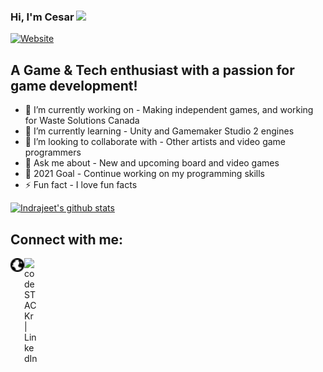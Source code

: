 ### Hi, I'm Cesar <img src="https://media.giphy.com/media/hvRJCLFzcasrR4ia7z/giphy.gif" width="25px">
[![Website](https://img.shields.io/badge/Founder%20%40%20JUSTGameStudios.net-Developer-blueviolet?style=flat-square)](https://JUSTGameStudios.net)
## A Game & Tech enthusiast with a passion for game development!
- 🔭 I’m currently working on - Making independent games, and working for Waste Solutions Canada
- 🌱 I’m currently learning - Unity and Gamemaker Studio 2 engines
- 👯 I’m looking to collaborate with - Other artists and video game programmers
- 💬 Ask me about - New and upcoming board and video games
- 🥅 2021 Goal - Continue working on my programming skills
- ⚡ Fun fact - I love fun facts
<!-- Also feel free to update second URL to any URL -->
[![Indrajeet's github stats](https://github-readme-stats.vercel.app/api?username=JUSTGameStudios&count_private=true&include_all_commits=true&theme=radical)](https://JUSTGameStudios.net)
## Connect with me:
[<img align="left" alt="codeSTACKr.com" width="22px" src="https://raw.githubusercontent.com/iconic/open-iconic/master/svg/globe.svg" />][website]
<!-- [<img align="left" alt="codeSTACKr | Twitter" width="22px" src="https://cdn.jsdelivr.net/npm/simple-icons@v3/icons/twitter.svg" />][twitter] -->
[<img align="left" alt="codeSTACKr | LinkedIn" width="22px" src="https://cdn.jsdelivr.net/npm/simple-icons@v3/icons/linkedin.svg" />][linkedin]
<br />
<!-- This section you create this variables that are used above -->
[website]: https://JUSTGameStudios.net
<!-- [twitter]: https://twitter.com/ -->
[linkedin]: https://www.linkedin.com/in/cesarguzmanit/
